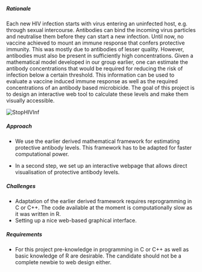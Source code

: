 
##### Rationale


Each new HIV infection starts with virus entering an uninfected host, e.g. through sexual intercourse. Antibodies can bind the incoming virus particles and neutralise them before they can start a new infection. Until now, no vaccine achieved to mount an immune response that confers protective immunity. This was mostly due to antibodies of lesser quality. However, antibodies must also be present in sufficiently high concentrations. Given a mathematical model developed in our group earlier, one can estimate the antibody concentrations that would be required for reducing the risk of infection below a certain threshold. This information can be used to evaluate a vaccine induced immune response as well as the required concentrations of an antibody based microbicide. The goal of this project is to design an interactive web tool to calculate these levels and make them visually accessible.

![StopHIVInf](data/projects/images/StopHIVInf.jpg)



##### Approach


-	We use the earlier derived mathematical framework for estimating protective antibody levels. This framework has to be adapted for faster computational power.

-	 In a second step, we set up an interactive webpage that allows direct visualisation of protective antibody levels.


##### Challenges

- Adaptation of the earlier derived framework requires reprogramming in C or C++. The code available at the moment is computationally slow as it was written in R.
- Setting up a nice web-based graphical interface.


##### Requirements

- For this project pre-knowledge in programming in C or C++ as well as basic knowledge of R are desirable. The candidate should not be a complete newbie to web design either. 
